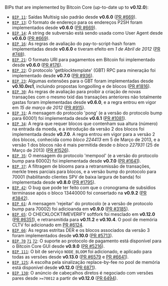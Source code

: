 BIPs that are implemented by Bitcoin Core (up-to-date up to **v0.12.0**):

* [`BIP 11`](https://github.com/bitcoin/bips/blob/master/bip-0011.mediawiki): Saídas Multisig são padrão desde **v0.6.0** ([PR #669](https://github.com/bitcoin/bitcoin/pull/669)).
* [`BIP 13`](https://github.com/bitcoin/bips/blob/master/bip-0013.mediawiki): O formato de endereço para os endereços P2SH foram implementados desde **v0.6.0** ([PR #669](https://github.com/bitcoin/bitcoin/pull/669)).
* [`BIP 14`](https://github.com/bitcoin/bips/blob/master/bip-0014.mediawiki): A string de subversão está sendo usada como User Agent desde **v0.6.0** ([PR #669](https://github.com/bitcoin/bitcoin/pull/669)).
* [`BIP 16`](https://github.com/bitcoin/bips/blob/master/bip-0016.mediawiki): As regras de avaliação do pay-to-script-hash foram implementadas desde **v0.6.0** e tiveram efeito em *1 de Abril de 2012* ([PR #748](https://github.com/bitcoin/bitcoin/pull/748)).
* [`BIP 21`](https://github.com/bitcoin/bips/blob/master/bip-0021.mediawiki): O formato URI para pagamentos em Bitcoin foi implementado desde **v0.6.0** ([PR #176](https://github.com/bitcoin/bitcoin/pull/176)).
* [`BIP 22`](https://github.com/bitcoin/bips/blob/master/bip-0022.mediawiki): O protocolo 'getblocktemplate' (GBT) RPC para mineração foi implementado desde **v0.7.0** ([PR #936](https://github.com/bitcoin/bitcoin/pull/936)).
* [`BIP 23`](https://github.com/bitcoin/bips/blob/master/bip-0023.mediawiki): Algumas extensões para o GBT foram implementadas desde **v0.10.0rc1**, incluindo propostas longpolling e de blocos ([PR #1816](https://github.com/bitcoin/bitcoin/pull/1816)).
* [`BIP 30`](https://github.com/bitcoin/bips/blob/master/bip-0030.mediawiki): As regras de avaliação para proibir a criação de novas transações com o mesmo txid das transações anteriores não totalmente gastas foram implementadas desde **v0.6.0**, e a regra entrou em vigor em *15 de março de 2012* ([PR #915](https://github.com/bitcoin/bitcoin/pull/915)).
* [`BIP 31`](https://github.com/bitcoin/bips/blob/master/bip-0031.mediawiki): A mensagem do protocolo 'pong' (e a versão do protocolo bump para 60001) foi implementada desde **v0.6.1** ([PR #1081](https://github.com/bitcoin/bitcoin/pull/1081)).
* [`BIP 34`](https://github.com/bitcoin/bips/blob/master/bip-0034.mediawiki): A regra que requer blocos que contenham sua altura (número) na entrada da moeda, e a introdução da versão 2 dos blocos foi implementada desde **v0.7.0**. A regra entrou em vigor para a versão 2 dos blocos, conhecida como *bloco 224413* em 5 de Março de 2013, e a versão 1 dos blocos não é mais permitida desde o *bloco 227931* (25 de Março de 2013) ([PR #1526](https://github.com/bitcoin/bitcoin/pull/1526)).
* [`BIP 35`](https://github.com/bitcoin/bips/blob/master/bip-0035.mediawiki): O mensagem do protocolo 'mempool' (e a versão do protocolo bump para 60002) foi implementada desde **v0.7.0** ([PR #1641](https://github.com/bitcoin/bitcoin/pull/1641)).
* [`BIP 37`](https://github.com/bitcoin/bips/blob/master/bip-0037.mediawiki): A filtragem de blooms para a retransmissão de transações,  merkle trees parciais para blocos, e a versão bump do protocolo para 70001 (habilitando clientes SPV de baixa largura de banda) foi implementada desde **v0.8.0** ([PR #1795](https://github.com/bitcoin/bitcoin/pull/1795)).
* [`BIP 42`](https://github.com/bitcoin/bips/blob/master/bip-0042.mediawiki): O bug que pode ter feito com que o cronograma de subsídios terminasse após o bloco 13440000 foi consertado na **v0.9.2** ([PR #3842](https://github.com/bitcoin/bitcoin/pull/3842)).
* [`BIP 61`](https://github.com/bitcoin/bips/blob/master/bip-0061.mediawiki): A mensagem 'rejeitar' do protocolo (e a versão de protocolo bump para 70002) foi adicioanda em **v0.9.0** ([PR #3185](https://github.com/bitcoin/bitcoin/pull/3185)).
* [`BIP 65`](https://github.com/bitcoin/bips/blob/master/bip-0065.mediawiki): O CHECKLOCKTIMEVERIFY softfork foi mesclado em **v0.12.0** ([PR #6351](https://github.com/bitcoin/bitcoin/pull/6351)), e retransmitida para **v0.11.2** e **v0.10.4**. O pool de memória CLTV foi adicionado em [PR #6124](https://github.com/bitcoin/bitcoin/pull/6124).
* [`BIP 66`](https://github.com/bitcoin/bips/blob/master/bip-0066.mediawiki): As regras estritas DER  e os blocos associados da versão 3 foram implementados desde **v0.10.0** ([PR #5713](https://github.com/bitcoin/bitcoin/pull/5713)).
* [`BIP 70`](https://github.com/bitcoin/bips/blob/master/bip-0070.mediawiki) [`71`](https://github.com/bitcoin/bips/blob/master/bip-0071.mediawiki) [`72`](https://github.com/bitcoin/bips/blob/master/bip-0072.mediawiki): O suporte ao protocolo de pagamento está disponível para o Bitcoin Core GUI desde **v0.9.0** ([PR #5216](https://github.com/bitcoin/bitcoin/pull/5216)).
* [`BIP 111`](https://github.com/bitcoin/bips/blob/master/bip-0111.mediawiki): O bit de serviço `NODE_BLOOM` foi adicionado, e aplicado para todas as versões desde **v0.13.0** ([PR #6579](https://github.com/bitcoin/bitcoin/pull/6579) e [PR #6641](https://github.com/bitcoin/bitcoin/pull/6641)).
* [`BIP 125`](https://github.com/bitcoin/bips/blob/master/bip-0125.mediawiki): A escolha pela sinalização replace-by-fee no pool de memória está disponível desde **v0.12.0** ([PR 6871](https://github.com/bitcoin/bitcoin/pull/6871)).
* [`BIP 130`](https://github.com/bitcoin/bips/blob/master/bip-0130.mediawiki): O anúncio de cabeçalhos diretos é negociado com versões pares desde `>=70012` a partir de **v0.12.0** ([PR 6494](https://github.com/bitcoin/bitcoin/pull/6494)).
